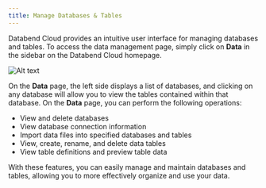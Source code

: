 ```yaml
---
title: Manage Databases & Tables
---
```


Databend Cloud provides an intuitive user interface for managing databases and tables. To access the data management page, simply click on **Data** in the sidebar on the Databend Cloud homepage.

![Alt text](@site/static/img/documents/worksheet/data-page.png)

On the **Data** page, the left side displays a list of databases, and clicking on any database will allow you to view the tables contained within that database. On the **Data** page, you can perform the following operations:

- View and delete databases
- View database connection information
- Import data files into specified databases and tables
- View, create, rename, and delete data tables
- View table definitions and preview table data

With these features, you can easily manage and maintain databases and tables, allowing you to more effectively organize and use your data.
